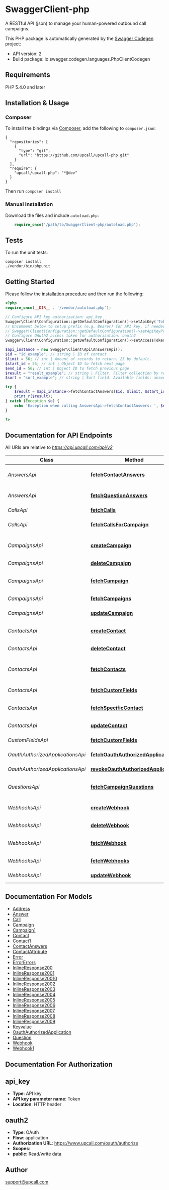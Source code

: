 # SwaggerClient-php
A RESTful API (json) to manage your human-powered outbound call campaigns.

This PHP package is automatically generated by the [Swagger Codegen](https://github.com/swagger-api/swagger-codegen) project:

- API version: 2
- Build package: io.swagger.codegen.languages.PhpClientCodegen

## Requirements

PHP 5.4.0 and later

## Installation & Usage
### Composer

To install the bindings via [Composer](http://getcomposer.org/), add the following to `composer.json`:

```
{
  "repositories": [
    {
      "type": "git",
      "url": "https://github.com/upcall/upcall-php.git"
    }
  ],
  "require": {
    "upcall/upcall-php": "*@dev"
  }
}
```

Then run `composer install`

### Manual Installation

Download the files and include `autoload.php`:

```php
    require_once('/path/to/SwaggerClient-php/autoload.php');
```

## Tests

To run the unit tests:

```
composer install
./vendor/bin/phpunit
```

## Getting Started

Please follow the [installation procedure](#installation--usage) and then run the following:

```php
<?php
require_once(__DIR__ . '/vendor/autoload.php');

// Configure API key authorization: api_key
Swagger\Client\Configuration::getDefaultConfiguration()->setApiKey('Token', 'YOUR_API_KEY');
// Uncomment below to setup prefix (e.g. Bearer) for API key, if needed
// Swagger\Client\Configuration::getDefaultConfiguration()->setApiKeyPrefix('Token', 'Bearer');
// Configure OAuth2 access token for authorization: oauth2
Swagger\Client\Configuration::getDefaultConfiguration()->setAccessToken('YOUR_ACCESS_TOKEN');

$api_instance = new Swagger\Client\Api\AnswersApi();
$id = "id_example"; // string | ID of contact
$limit = 56; // int | Amount of records to return. 25 by default.
$start_id = 56; // int | Object ID to fetch next page
$end_id = 56; // int | Object ID to fetch previous page
$result = "result_example"; // string | Filter. Filter collection by result
$sort = "sort_example"; // string | Sort field. Available fields: answer_type, created_at

try {
    $result = $api_instance->fetchContactAnswers($id, $limit, $start_id, $end_id, $result, $sort);
    print_r($result);
} catch (Exception $e) {
    echo 'Exception when calling AnswersApi->fetchContactAnswers: ', $e->getMessage(), PHP_EOL;
}

?>
```

## Documentation for API Endpoints

All URIs are relative to *https://api.upcall.com/api/v2*

Class | Method | HTTP request | Description
------------ | ------------- | ------------- | -------------
*AnswersApi* | [**fetchContactAnswers**](docs/Api/AnswersApi.md#fetchcontactanswers) | **GET** /contacts/{id}/answers | Get contact&#39;s answers
*AnswersApi* | [**fetchQuestionAnswers**](docs/Api/AnswersApi.md#fetchquestionanswers) | **GET** /questions/{id}/answers | Get question&#39;s answers
*CallsApi* | [**fetchCalls**](docs/Api/CallsApi.md#fetchcalls) | **GET** /calls | Get all calls
*CallsApi* | [**fetchCallsForCampaign**](docs/Api/CallsApi.md#fetchcallsforcampaign) | **GET** /campaigns/{id}/calls | Get all calls for a campaign
*CampaignsApi* | [**createCampaign**](docs/Api/CampaignsApi.md#createcampaign) | **POST** /campaigns | Create a new campaign
*CampaignsApi* | [**deleteCampaign**](docs/Api/CampaignsApi.md#deletecampaign) | **DELETE** /campaigns/{id} | Delete a campaign
*CampaignsApi* | [**fetchCampaign**](docs/Api/CampaignsApi.md#fetchcampaign) | **GET** /campaigns/{id} | Get a specific campaign
*CampaignsApi* | [**fetchCampaigns**](docs/Api/CampaignsApi.md#fetchcampaigns) | **GET** /campaigns | Get all campaigns
*CampaignsApi* | [**updateCampaign**](docs/Api/CampaignsApi.md#updatecampaign) | **PATCH** /campaigns/{id} | Update a campaign
*ContactsApi* | [**createContact**](docs/Api/ContactsApi.md#createcontact) | **POST** /campaigns/{id}/contacts | Add a contact to a campaign
*ContactsApi* | [**deleteContact**](docs/Api/ContactsApi.md#deletecontact) | **DELETE** /contacts/{id} | Delete contact
*ContactsApi* | [**fetchContacts**](docs/Api/ContactsApi.md#fetchcontacts) | **GET** /campaigns/{id}/contacts | Get contacts for a campaign
*ContactsApi* | [**fetchCustomFields**](docs/Api/ContactsApi.md#fetchcustomfields) | **GET** /contacts/{id}/custom_fields | Get custom fields
*ContactsApi* | [**fetchSpecificContact**](docs/Api/ContactsApi.md#fetchspecificcontact) | **GET** /contacts/{id} | Get a specific contact
*ContactsApi* | [**updateContact**](docs/Api/ContactsApi.md#updatecontact) | **PATCH** /contacts/{id} | Update a contact
*CustomFieldsApi* | [**fetchCustomFields**](docs/Api/CustomFieldsApi.md#fetchcustomfields) | **GET** /contacts/{id}/custom_fields | Get custom fields
*OauthAuthorizedApplicationsApi* | [**fetchOauthAuthorizedApplications**](docs/Api/OauthAuthorizedApplicationsApi.md#fetchoauthauthorizedapplications) | **GET** /oauth/authorized_applications | 
*OauthAuthorizedApplicationsApi* | [**revokeOauthAuthorizedApplication**](docs/Api/OauthAuthorizedApplicationsApi.md#revokeoauthauthorizedapplication) | **DELETE** /oauth/authorized_applications/{id} | 
*QuestionsApi* | [**fetchCampaignQuestions**](docs/Api/QuestionsApi.md#fetchcampaignquestions) | **GET** /campaigns/{id}/questions | Get campaign&#39;s questions
*WebhooksApi* | [**createWebhook**](docs/Api/WebhooksApi.md#createwebhook) | **POST** /webhooks | Create a new webhook
*WebhooksApi* | [**deleteWebhook**](docs/Api/WebhooksApi.md#deletewebhook) | **DELETE** /webhooks/{id} | Delete a webhook
*WebhooksApi* | [**fetchWebhook**](docs/Api/WebhooksApi.md#fetchwebhook) | **GET** /webhooks/{id} | Get a specific webhook
*WebhooksApi* | [**fetchWebhooks**](docs/Api/WebhooksApi.md#fetchwebhooks) | **GET** /webhooks | Get all webhooks
*WebhooksApi* | [**updateWebhook**](docs/Api/WebhooksApi.md#updatewebhook) | **PATCH** /webhooks/{id} | Update a webhook


## Documentation For Models

 - [Address](docs/Model/Address.md)
 - [Answer](docs/Model/Answer.md)
 - [Call](docs/Model/Call.md)
 - [Campaign](docs/Model/Campaign.md)
 - [Campaign1](docs/Model/Campaign1.md)
 - [Contact](docs/Model/Contact.md)
 - [Contact1](docs/Model/Contact1.md)
 - [ContactAnswers](docs/Model/ContactAnswers.md)
 - [ContactAttribute](docs/Model/ContactAttribute.md)
 - [Error](docs/Model/Error.md)
 - [ErrorErrors](docs/Model/ErrorErrors.md)
 - [InlineResponse200](docs/Model/InlineResponse200.md)
 - [InlineResponse2001](docs/Model/InlineResponse2001.md)
 - [InlineResponse20010](docs/Model/InlineResponse20010.md)
 - [InlineResponse2002](docs/Model/InlineResponse2002.md)
 - [InlineResponse2003](docs/Model/InlineResponse2003.md)
 - [InlineResponse2004](docs/Model/InlineResponse2004.md)
 - [InlineResponse2005](docs/Model/InlineResponse2005.md)
 - [InlineResponse2006](docs/Model/InlineResponse2006.md)
 - [InlineResponse2007](docs/Model/InlineResponse2007.md)
 - [InlineResponse2008](docs/Model/InlineResponse2008.md)
 - [InlineResponse2009](docs/Model/InlineResponse2009.md)
 - [Keyvalue](docs/Model/Keyvalue.md)
 - [OauthAuthorizedApplication](docs/Model/OauthAuthorizedApplication.md)
 - [Question](docs/Model/Question.md)
 - [Webhook](docs/Model/Webhook.md)
 - [Webhook1](docs/Model/Webhook1.md)


## Documentation For Authorization


## api_key

- **Type**: API key
- **API key parameter name**: Token
- **Location**: HTTP header

## oauth2

- **Type**: OAuth
- **Flow**: application
- **Authorization URL**: https://www.upcall.com/oauth/authorize
- **Scopes**: 
 - **public**: Read/write data


## Author

support@upcall.com


